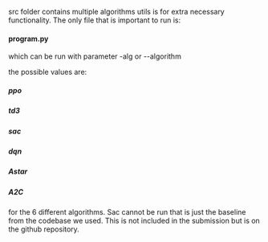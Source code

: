 src folder contains multiple algorithms utils is for extra necessary functionality.
The only file that is important to run is:

#### program.py 

which can be run with parameter -alg or --algorithm

the possible values are:
##### ppo
##### td3
##### sac
##### dqn
##### Astar
##### A2C

for the 6 different algorithms. Sac cannot be run that is just the baseline from the codebase we used.
This is not included in the submission but is on the github repository.


